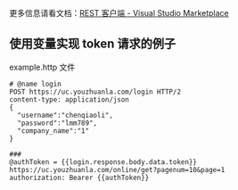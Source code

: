 


更多信息请看文档：[REST 客户端 - Visual Studio Marketplace](https://marketplace.visualstudio.com/items?itemName=humao.rest-client)


## 使用变量实现 token 请求的例子

example.http 文件

```
# @name login
POST https://uc.youzhuanla.com/login HTTP/2
content-type: application/json
{
  "username":"chenqiaoli",
  "password":"lmm789",
  "company_name":"1"
}

###
@authToken = {{login.response.body.data.token}}
https://uc.youzhuanla.com/online/get?pagenum=10&page=1
authorization: Bearer {{authToken}}
```
